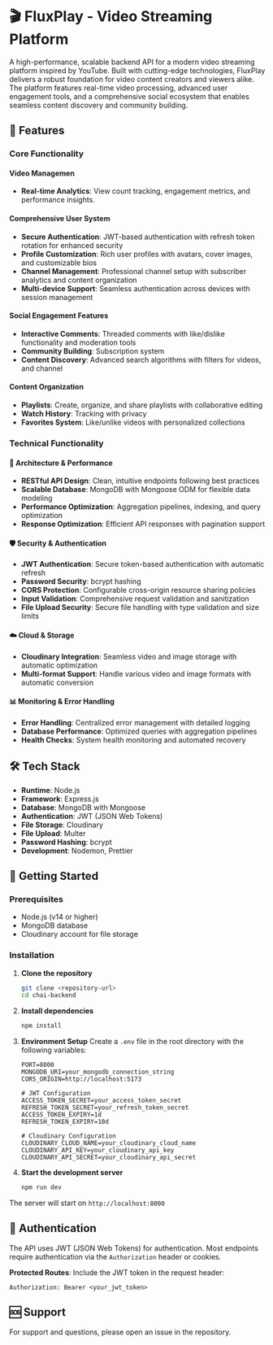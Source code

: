 # 🎬 FluxPlay - Video Streaming Platform

A high-performance, scalable backend API for a modern video streaming platform inspired by YouTube. Built with cutting-edge technologies, FluxPlay delivers a robust foundation for video content creators and viewers alike. The platform features real-time video processing, advanced user engagement tools, and a comprehensive social ecosystem that enables seamless content discovery and community building.

## 🚀 Features

### Core Functionality

#### Video Managemen

- **Real-time Analytics**: View count tracking, engagement metrics, and performance insights.

#### Comprehensive User System

- **Secure Authentication**: JWT-based authentication with refresh token rotation for enhanced security
- **Profile Customization**: Rich user profiles with avatars, cover images, and customizable bios
- **Channel Management**: Professional channel setup with subscriber analytics and content organization
- **Multi-device Support**: Seamless authentication across devices with session management

#### Social Engagement Features

- **Interactive Comments**: Threaded comments with like/dislike functionality and moderation tools
- **Community Building**: Subscription system
- **Content Discovery**: Advanced search algorithms with filters for videos, and channel

#### Content Organization

- **Playlists**: Create, organize, and share playlists with collaborative editing
- **Watch History**: Tracking with privacy
- **Favorites System**: Like/unlike videos with personalized collections

### Technical Functionality

#### 🔧 Architecture & Performance

- **RESTful API Design**: Clean, intuitive endpoints following best practices
- **Scalable Database**: MongoDB with Mongoose ODM for flexible data modeling
- **Performance Optimization**: Aggregation pipelines, indexing, and query optimization
- **Response Optimization**: Efficient API responses with pagination support

#### 🛡️ Security & Authentication

- **JWT Authentication**: Secure token-based authentication with automatic refresh
- **Password Security**: bcrypt hashing
- **CORS Protection**: Configurable cross-origin resource sharing policies
- **Input Validation**: Comprehensive request validation and sanitization
- **File Upload Security**: Secure file handling with type validation and size limits

#### ☁️ Cloud & Storage

- **Cloudinary Integration**: Seamless video and image storage with automatic optimization
- **Multi-format Support**: Handle various video and image formats with automatic conversion

#### 📊 Monitoring & Error Handling

- **Error Handling**: Centralized error management with detailed logging
- **Database Performance**: Optimized queries with aggregation pipelines
- **Health Checks**: System health monitoring and automated recovery

## 🛠️ Tech Stack

- **Runtime**: Node.js
- **Framework**: Express.js
- **Database**: MongoDB with Mongoose
- **Authentication**: JWT (JSON Web Tokens)
- **File Storage**: Cloudinary
- **File Upload**: Multer
- **Password Hashing**: bcrypt
- **Development**: Nodemon, Prettier

## 🚀 Getting Started

### Prerequisites

- Node.js (v14 or higher)
- MongoDB database
- Cloudinary account for file storage

### Installation

1. **Clone the repository**

   ```bash
   git clone <repository-url>
   cd chai-backend
   ```
2. **Install dependencies**

   ```bash
   npm install
   ```
3. **Environment Setup**
   Create a `.env` file in the root directory with the following variables:

   ```env
   PORT=8000
   MONGODB_URI=your_mongodb_connection_string
   CORS_ORIGIN=http://localhost:5173

   # JWT Configuration
   ACCESS_TOKEN_SECRET=your_access_token_secret
   REFRESH_TOKEN_SECRET=your_refresh_token_secret
   ACCESS_TOKEN_EXPIRY=1d
   REFRESH_TOKEN_EXPIRY=10d

   # Cloudinary Configuration
   CLOUDINARY_CLOUD_NAME=your_cloudinary_cloud_name
   CLOUDINARY_API_KEY=your_cloudinary_api_key
   CLOUDINARY_API_SECRET=your_cloudinary_api_secret
   ```
4. **Start the development server**

   ```bash
   npm run dev
   ```

The server will start on `http://localhost:8000`

## 🔐 Authentication

The API uses JWT (JSON Web Tokens) for authentication. Most endpoints require authentication via the `Authorization` header or cookies.

**Protected Routes**: Include the JWT token in the request header:

```
Authorization: Bearer <your_jwt_token>
```

## 🆘 Support

For support and questions, please open an issue in the repository.
